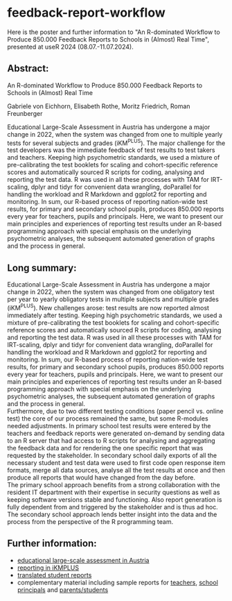 # feedback-report-workflow
Here is the poster and further information to "An R-dominated Workflow to Produce 850.000 Feedback Reports to Schools in (Almost) Real Time", presented at useR 2024 (08.07.-11.07.2024).

## Abstract:

An R-dominated Workflow to Produce 850.000 Feedback Reports to Schools in (Almost) Real Time

Gabriele von Eichhorn, Elisabeth Rothe, Moritz Friedrich, Roman Freunberger

Educational Large-Scale Assessment in Austria has undergone a major change in 2022, when the system was changed from one to multiple yearly tests for several subjects and grades (iKM<sup>PLUS</sup>). The major challenge for the test developers was the immediate feedback of test results to test takers and teachers. Keeping high psychometric standards, we used a mixture of pre-calibrating the test booklets for scaling and cohort-specific reference scores and automatically sourced R scripts for coding, analysing and reporting the test data. R was used in all these processes with TAM for IRT-scaling, dplyr and tidyr for convenient data wrangling, doParallel for handling the workload and R Markdown and ggplot2 for reporting and monitoring. In sum, our R-based process of reporting nation-wide test results, for primary and secondary school pupils, produces 850.000 reports every year for teachers, pupils and principals. Here, we want to present our main principles and experiences of reporting test results under an R-based programming approach with special emphasis on the underlying psychometric analyses, the subsequent automated generation of graphs and the process in general.


## Long summary:

Educational Large-Scale Assessment in Austria has undergone a major change in 2022, when the system was changed from one obligatory test per year to yearly obligatory tests in multiple subjects and multiple grades (iKM<sup>PLUS</sup>). New challenges arose: test results are now reported almost immediately after testing. Keeping high psychometric standards, we used a mixture of pre-calibrating the test booklets for scaling and cohort-specific reference scores and automatically sourced R scripts for coding, analysing and reporting the test data. R was used in all these processes with TAM for IRT-scaling, dplyr and tidyr for convenient data wrangling, doParallel for handling the workload and R Markdown and ggplot2 for reporting and monitoring. In sum, our R-based process of reporting nation-wide test results, for primary and secondary school pupils, produces 850.000 reports every year for teachers, pupils and principals. Here, we want to present our main principles and experiences of reporting test results under an R-based programming approach with special emphasis on the underlying psychometric analyses, the subsequent automated generation of graphs and the process in general.  
Furthermore, due to two different testing conditions (paper pencil vs. online test) the core of our process remained the same, but some R-modules needed adjustments. In primary school test results were entered by the teachers and feedback reports were generated on-demand by sending data to an R server that had access to R scripts for analysing and aggregating the feedback data and for rendering the one specific report that was requested by the stakeholder. In secondary school daily exports of all the necessary student and test data were used to first code open response item formats, merge all data sources, analyse all the test results at once and then produce all reports that would have changed from the day before.  
The primary school approach benefits from a strong collaboration with the resident IT department with their expertise in security questions as well as keeping software versions stable and functioning. Also report generation is fully dependent from and triggered by the stakeholder and is thus ad hoc. The secondary school approach lends better insight into the data and the process from the perspective of the R programming team. 

## Further information:
- [educational large-scale assessment in Austria](https://iqs.gv.at/themen/nationale-kompetenzerhebung/ikm-plus/allgemeine-informationen-und-zielsetzung)  
- [reporting in iKMPLUS](https://iqs.gv.at/themen/nationale-kompetenzerhebung/ikm-plus-sekundarstufe/rueckmeldung-und-foerderung)  
- [translated student reports](https://iqs.gv.at/ikmplus-uebersetzungen)  
- complementary material including sample reports for [teachers](https://iqs.gv.at/downloads/nationale-kompetenzerhebung/ikm-plus-sekundarstufe/lehrpersonen), [school principals](https://iqs.gv.at/downloads/nationale-kompetenzerhebung/ikm-plus-sekundarstufe/schulleitungen) and [parents/students](https://iqs.gv.at/downloads/nationale-kompetenzerhebung/ikm-plus-sekundarstufe/schueler-innen-und-erziehungsberechtigte)
